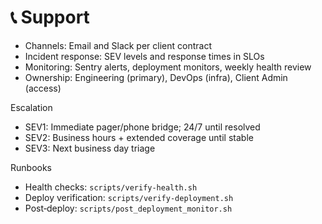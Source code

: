 # 📞 Support

- Channels: Email and Slack per client contract
- Incident response: SEV levels and response times in SLOs
- Monitoring: Sentry alerts, deployment monitors, weekly health review
- Ownership: Engineering (primary), DevOps (infra), Client Admin (access)

Escalation
- SEV1: Immediate pager/phone bridge; 24/7 until resolved
- SEV2: Business hours + extended coverage until stable
- SEV3: Next business day triage

Runbooks
- Health checks: `scripts/verify-health.sh`
- Deploy verification: `scripts/verify-deployment.sh`
- Post‑deploy: `scripts/post_deployment_monitor.sh` 